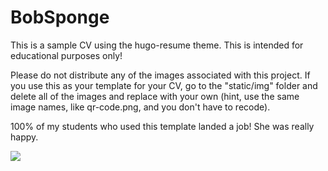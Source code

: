 # BobSponge

This is a sample CV using the hugo-resume theme. This is intended for educational purposes only! 
 
Please do not distribute any of the images associated with this project. If you use this as your template for your CV, go to the "static/img" folder and delete all of the images and replace with your own (hint, use the same image names, like qr-code.png, and you don't have to recode).

100% of my students who used this template landed a job!  She was really happy.

![](/img/Mr._Krabs.png)
